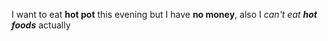 I want to eat **hot pot** this evening but I have __no money__, also I _can't eat **hot foods**_ actually
